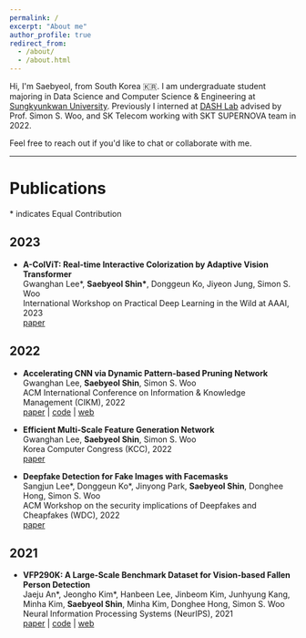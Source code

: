 ```yaml
---
permalink: /
excerpt: "About me"
author_profile: true
redirect_from:
  - /about/
  - /about.html
---
```


Hi, I'm Saebyeol, from South Korea 🇰🇷.
I am undergraduate student majoring in Data Science and Computer Science & Engineering at [Sungkyunkwan University](https://www.skku.edu/eng/).
Previously I interned at [DASH Lab](https://dash-lab.github.io/) advised by Prof. Simon S. Woo, and SK Telecom working with SKT SUPERNOVA team in 2022.

Feel free to reach out if you'd like to chat or collaborate with me.

---

# Publications

\* indicates Equal Contribution

## 2023

- **A-ColViT: Real-time Interactive Colorization by Adaptive Vision Transformer**
  <br/>Gwanghan Lee\*, **Saebyeol Shin\***, Donggeun Ko, Jiyeon Jung, Simon S. Woo
  <br/>International Workshop on Practical Deep Learning in the Wild at AAAI, 2023
  <br/>[paper](https://practical-dl.github.io/2023/long_paper/27/CameraReady/27.pdf)

## 2022

- **Accelerating CNN via Dynamic Pattern‑based Pruning Network**
  <br/>Gwanghan Lee, **Saebyeol Shin**, Simon S. Woo
  <br/>ACM International Conference on Information & Knowledge Management (CIKM), 2022
  <br/>[paper](https://dl.acm.org/doi/10.1145/3511808.3557225) \| [code](https://github.com/SaebyeolShin/DPPNet) \| [web](https://sites.google.com/g.skku.edu/dppnet/)

- **Efficient Multi-Scale Feature Generation Network**
  <br/>Gwanghan Lee, **Saebyeol Shin**, Simon S. Woo
  <br/>Korea Computer Congress (KCC), 2022
  <br/>[paper](https://www.dbpia.co.kr/journal/articleDetail?nodeId=NODE11113433)

- **Deepfake Detection for Fake Images with Facemasks**
  <br/>Sangjun Lee\*, Donggeun Ko\*, Jinyong Park, **Saebyeol Shin**, Donghee Hong, Simon S. Woo
  <br/>ACM Workshop on the security implications of Deepfakes and Cheapfakes (WDC), 2022
  <br/>[paper](https://dl.acm.org/doi/abs/10.1145/3494109.3527189)


## 2021

- **VFP290K: A Large‑Scale Benchmark Dataset for Vision‑based Fallen Person Detection**
  <br/>Jaeju An\*, Jeongho Kim\*, Hanbeen Lee, Jinbeom Kim, Junhyung Kang, Minha Kim, **Saebyeol Shin**, Minha Kim, Donghee Hong, Simon S. Woo
  <br/>Neural Information Processing Systems (NeurIPS), 2021
  <br/>[paper](https://openreview.net/forum?id=y2AbfIXgBK3) \| [code](https://github.com/DASH-Lab/VFP290K) \| [web](https://sites.google.com/view/dash-vfp300k/)
